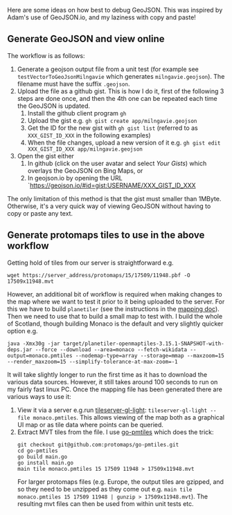 Here are some ideas on how best to debug GeoJSON. This was inspired by Adam's use of GeoJSON.io, and my laziness with copy and paste!

## Generate GeoJSON and view online
The workflow is as follows:

1. Generate a geojson output file from a unit test (for example see `testVectorToGeoJsonMilngavie` which generates `milngavie.geojson`). The filename must have the suffix `.geojson`.
2. Upload the file as a github gist. This is how I do it, first of the following 3 steps are done once, and then the 4th one can be repeated each time the GeoJSON is updated.
   1. Install the github client program `gh`
   2. Upload the gist e.g. `gh gist create app/milngavie.geojson`
   3. Get the ID for the new gist with `gh gist list` (referred to as `XXX_GIST_ID_XXX` in the following examples)
   4. When the file changes, upload a new version of it e.g. `gh gist edit XXX_GIST_ID_XXX app/milngavie.geojson`
3. Open the gist either
   1. In github (click on the user avatar and select _Your Gists_) which overlays the GeoJSON on Bing Maps, or
   2. In geojson.io by opening the URL `https://geojson.io/#id=gist:USERNAME/XXX_GIST_ID_XXX

The only limitation of this method is that the gist must smaller than 1MByte. Otherwise, it's a very quick way of viewing GeoJSON without having to copy or paste any text.

## Generate protomaps tiles to use in the above workflow
Getting hold of tiles from our server is straightforward e.g.
```
wget https://server_address/protomaps/15/17509/11948.pbf -O 17509x11948.mvt
```

However, an additional bit of workflow is required when making changes to the map where we want to test it prior to it being uploaded to the server. For this we have to build `planetiler` (see the instructions in the [mapping doc](mapping.md)). Then we need to use that to build a small map to test with. I build the whole of Scotland, though building Monaco is the default and very slightly quicker option e.g.
```
java -Xmx30g -jar target/planetiler-openmaptiles-3.15.1-SNAPSHOT-with-deps.jar --force --download --area=monaco --fetch-wikidata --output=monaco.pmtiles --nodemap-type=array --storage=mmap --maxzoom=15 --render_maxzoom=15 --simplify-tolerance-at-max-zoom=-1
```
It will take slightly longer to run the first time as it has to download the various data sources. However, it still takes around 100 seconds to run on my fairly fast linux PC. Once the mapping file has been generated there are various ways to use it:

1. View it via a server e.g.run [tileserver-gl-light](https://www.npmjs.com/package/tileserver-gl-light): `tileserver-gl-light --file monaco.pmtiles`. This allows viewing of the map both as a graphical UI map or as tile data where points can be queried.
2. Extract MVT tiles from the file. I use [go-pmtiles](https://github.com/protomaps/go-pmtiles) which does the trick:
   ```
   git checkout git@github.com:protomaps/go-pmtiles.git
   cd go-pmtiles
   go build main.go
   go install main.go
   main tile monaco.pmtiles 15 17509 11948 > 17509x11948.mvt
   ```
   For larger protomaps files (e.g. Europe, the output tiles are gzipped, and so they need to be unzipped as they come out e.g. `main tile monaco.pmtiles 15 17509 11948 | gunzip > 17509x11948.mvt`). The resulting mvt files can then be used from within unit tests etc.
